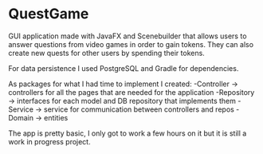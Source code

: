 # QuestGame

  GUI application made with JavaFX and Scenebuilder that allows users to answer questions from video games in order to gain tokens. They can also create new quests for other users by spending their tokens.
  
  For data persistence I used PostgreSQL and Gradle for dependencies.
  
  As packages for what I had time to implement I created:
    -Controller -> controllers for all the pages that are needed for the application
    -Repository -> interfaces for each model and DB repository that implements them
    -Service -> service for communication between controllers and repos
    -Domain -> entities
    
  The app is pretty basic, I only got to work a few hours on it but it is still a work in progress project.
